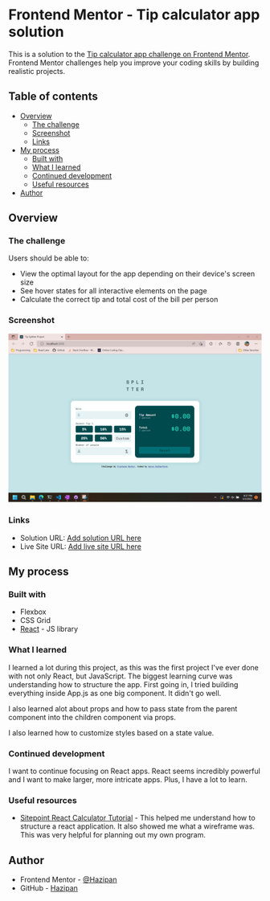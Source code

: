# Frontend Mentor - Tip calculator app solution

This is a solution to the [Tip calculator app challenge on Frontend Mentor](https://www.frontendmentor.io/challenges/tip-calculator-app-ugJNGbJUX). Frontend Mentor challenges help you improve your coding skills by building realistic projects.

## Table of contents

- [Overview](#overview)
  - [The challenge](#the-challenge)
  - [Screenshot](#screenshot)
  - [Links](#links)
- [My process](#my-process)
  - [Built with](#built-with)
  - [What I learned](#what-i-learned)
  - [Continued development](#continued-development)
  - [Useful resources](#useful-resources)
- [Author](#author)

## Overview

### The challenge

Users should be able to:

- View the optimal layout for the app depending on their device's screen size
- See hover states for all interactive elements on the page
- Calculate the correct tip and total cost of the bill per person

### Screenshot

![](./screenshot.png)


### Links

- Solution URL: [Add solution URL here](https://your-solution-url.com)
- Live Site URL: [Add live site URL here](https://your-live-site-url.com)

## My process

### Built with

- Flexbox
- CSS Grid
- [React](https://reactjs.org/) - JS library

### What I learned

I learned a lot during this project, as this was the first project I've ever done with not only React, but JavaScript. The biggest learning curve was understanding how to structure the app. First going in, I tried building everything inside App.js as one big component. It didn't go well.

I also learned alot about props and how to pass state from the parent component into the children component via props.

I also learned how to customize styles based on a state value.

### Continued development

I want to continue focusing on React apps. React seems incredibly powerful and I want to make larger, more intricate apps. Plus, I have a lot to learn.

### Useful resources

- [Sitepoint React Calculator Tutorial](https://www.sitepoint.com/react-tutorial-build-calculator-app/) - This helped me understand how to structure a react application. It also showed me what a wireframe was. This was very helpful for planning out my own program.


## Author

- Frontend Mentor - [@Hazipan](https://www.frontendmentor.io/profile/Hazipan)
- GitHub - [Hazipan](https://github.com/Hazipan)
